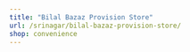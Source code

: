 ```yaml
---
title: "Bilal Bazaz Provision Store"
url: /srinagar/bilal-bazaz-provision-store/
shop: convenience
---
```

